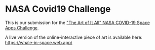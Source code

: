 
# NASA Covid19 Challenge

This is our submission for the ["The Art of It All" NASA COVID-19 Space Apps Challenge](https://covid19.spaceappschallenge.org/challenges/covid-challenges/art-it-all/teams/whale-in-space/project).

A live version of the online-interactive piece of art is available here: https://whale-in-space.web.app/

